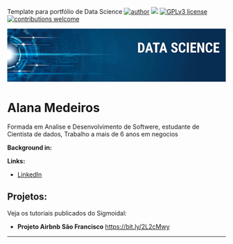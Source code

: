 
Template para portfólio de Data Science
[![author](https://img.shields.io/badge/author-carlosfab-red.svg)](https://www.linkedin.com/in/carlosfab) [![](https://img.shields.io/badge/python-3.7+-blue.svg)](https://www.python.org/downloads/release/python-365/) [![GPLv3 license](https://img.shields.io/badge/License-GPLv3-blue.svg)](http://perso.crans.org/besson/LICENSE.html) [![contributions welcome](https://img.shields.io/badge/contributions-welcome-brightgreen.svg?style=flat)](https://github.com/carlosfab/data_science/issues)

<p align="center">
  <img src="banner.png" >
</p>

# Alana Medeiros

Formada em Analise e Desenvolvimento de Softwere, estudante de Cientista de dados, Trabalho a mais de 6 anos em negocios

**Background in:** 

**Links:**
* [LinkedIn](www.linkedin.com/in/alana-medeiros-a5b636150)


## Projetos:
Veja os tutoriais publicados do Sigmoidal:

* **Projeto Airbnb São Francisco** https://bit.ly/2L2cMwy
---



